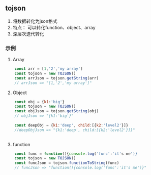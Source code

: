 ## tojson
1. 将数据转化为json格式
2. 特点： 可以转化function、object、array
3. 深层次迭代转化

### 示例

1. Array

```javascript
	const arr = [1,'2','my array']
	const tojson = new TOJSON()
	const arrJson = tojson.getString(arr)
	// arrJson => "[1,'2','my array']"
```

2. Object

```javascript
	const obj = {k1:'big'}
	const tojson = new TOJSON()
	const objJson = tojson.getString(obj)
	// objJson => "{k1:'big'}"
	
	const deepObj = {k1:'deep', child:[{k2:'level2'}]}
	//deepObjJson => "{k1:'deep', child:[{k2:'level2'}]}"
	
```

3. function

```javascript
	const func = function(){console.log('func':'it's me')}
	const tojson = new TOJSON()
	const funcJson = tojson.functionToString(func)
	// funcJson => "function(){console.log('func':'it's me')}"
	
```







